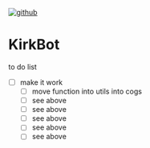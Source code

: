 [![github](https://img.shields.io/github/stars/freeCodeCamp/freeCodeCamp.svg)]()

# KirkBot
to do list
- [ ] make it work
    - [ ] move function into utils into cogs
    - [ ] see above
    - [ ] see above
    - [ ] see above
    - [ ] see above
    - [ ] see above
